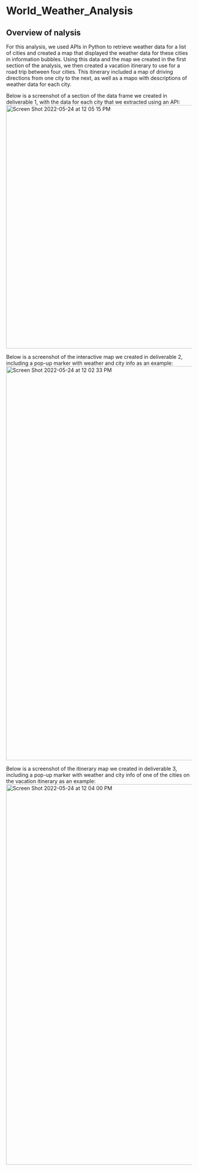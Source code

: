 # World_Weather_Analysis

## Overview of nalysis
For this analysis, we used APIs in Python to retrieve weather data for a list of cities and created a map that displayed the weather data for these cities in information bubbles. Using this data and the map we created in the first section of the analysis, we then created a vacation itinerary to use for a road trip between four cities. This itinerary included a map of driving directions from one city to the next, as well as a mapo with descriptions of weather data for each city. 

Below is a screenshot of a section of the data frame we created in deliverable 1, with the data for each city that we extracted using an API:
<img width="661" alt="Screen Shot 2022-05-24 at 12 05 15 PM" src="https://user-images.githubusercontent.com/103055666/170081598-9c4be7ce-5b0d-40e0-a176-53ea47ab3690.png">

Below is a screenshot of the interactive map we created in deliverable 2, including a pop-up marker with weather and city info as an example:
<img width="1070" alt="Screen Shot 2022-05-24 at 12 02 33 PM" src="https://user-images.githubusercontent.com/103055666/170081066-7bb984ed-7753-4976-af44-08c3c53adc54.png">

Below is a screenshot of the itinerary map we created in deliverable 3, including a pop-up marker with weather and city info of one of the cities on the vacation itinerary as an example:
<img width="1033" alt="Screen Shot 2022-05-24 at 12 04 00 PM" src="https://user-images.githubusercontent.com/103055666/170081336-76aa3f6a-3fb4-4a49-9ea2-4a9fab9f7bab.png">


